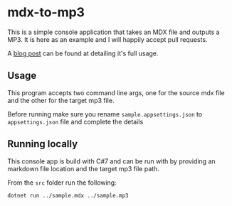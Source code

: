 # mdx-to-mp3

This is a simple console application that takes an MDX file and outputs a MP3. It is here as an example and I will happily accept pull requests.

A [blog post](http://www.blueboxes.co.uk/enhancing-accessibility-building-a-read-this-page-feature-with-azure-speech-service-and-c) can be found at detailing it's full usage.

## Usage 
This program accepts two command line args, one for the source mdx file and the other for the target mp3 file.

Before running make sure you rename  `sample.appsettings.json` to `appsettings.json` file and complete the details

## Running locally
This console app is build with C#7 and can be run with by providing an markdown file location and the target mp3 file path.

From the `src` folder run the following:

```
dotnet run ../sample.mdx ../sample.mp3
```